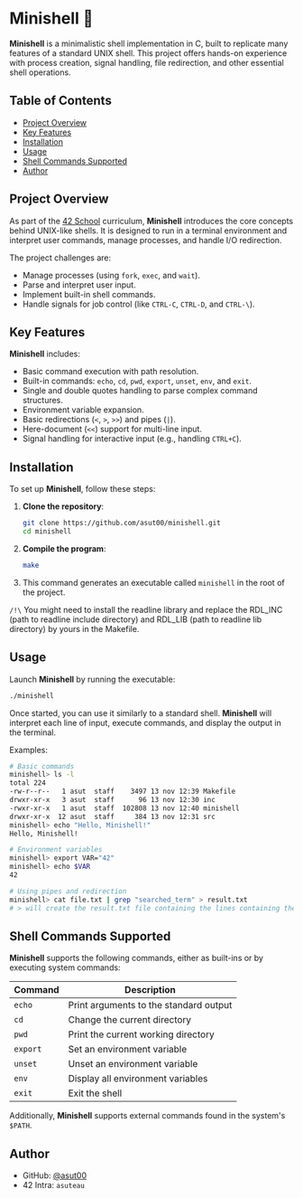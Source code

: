 # Minishell 🐚
 
**Minishell** is a minimalistic shell implementation in C, built to replicate many features of a standard UNIX shell. This project offers hands-on experience with process creation, signal handling, file redirection, and other essential shell operations. 

## Table of Contents

- [Project Overview](#project-overview)
- [Key Features](#key-features)
- [Installation](#installation)
- [Usage](#usage)
- [Shell Commands Supported](#shell-commands-supported)
- [Author](#author)

## Project Overview

As part of the [42 School](https://42.fr/) curriculum, **Minishell** introduces the core concepts behind UNIX-like shells. It is designed to run in a terminal environment and interpret user commands, manage processes, and handle I/O redirection.

The project challenges are:
- Manage processes (using `fork`, `exec`, and `wait`).
- Parse and interpret user input.
- Implement built-in shell commands.
- Handle signals for job control (like `CTRL-C`, `CTRL-D`, and `CTRL-\`).

## Key Features

**Minishell** includes:
- Basic command execution with path resolution.
- Built-in commands: `echo`, `cd`, `pwd`, `export`, `unset`, `env`, and `exit`.
- Single and double quotes handling to parse complex command structures.
- Environment variable expansion.
- Basic redirections (`<`, `>`, `>>`) and pipes (`|`).
- Here-document (`<<`) support for multi-line input.
- Signal handling for interactive input (e.g., handling `CTRL+C`).

## Installation

To set up **Minishell**, follow these steps:

1. **Clone the repository**:
   ```bash
   git clone https://github.com/asut00/minishell.git
   cd minishell
   ```

2. **Compile the program**:
   ```bash
   make
   ```

3. This command generates an executable called `minishell` in the root of the project.

`/!\` You might need to install the readline library and replace the RDL_INC (path to readline include directory) and RDL_LIB (path to readline lib directory) by yours in the Makefile.

## Usage

Launch **Minishell** by running the executable:

```bash
./minishell
```

Once started, you can use it similarly to a standard shell. **Minishell** will interpret each line of input, execute commands, and display the output in the terminal.

Examples:

```bash
# Basic commands
minishell> ls -l
total 224
-rw-r--r--   1 asut  staff    3497 13 nov 12:39 Makefile
drwxr-xr-x   3 asut  staff      96 13 nov 12:30 inc
-rwxr-xr-x   1 asut  staff  102808 13 nov 12:40 minishell
drwxr-xr-x  12 asut  staff     384 13 nov 12:31 src
minishell> echo "Hello, Minishell!"
Hello, Minishell!

# Environment variables
minishell> export VAR="42"
minishell> echo $VAR
42

# Using pipes and redirection
minishell> cat file.txt | grep "searched_term" > result.txt
# > will create the result.txt file containing the lines containing the "searched_term"
```

## Shell Commands Supported

**Minishell** supports the following commands, either as built-ins or by executing system commands:

| Command   | Description                           |
|-----------|---------------------------------------|
| `echo`    | Print arguments to the standard output |
| `cd`      | Change the current directory          |
| `pwd`     | Print the current working directory   |
| `export`  | Set an environment variable           |
| `unset`   | Unset an environment variable         |
| `env`     | Display all environment variables     |
| `exit`    | Exit the shell                        |

Additionally, **Minishell** supports external commands found in the system's `$PATH`.

## Author

- GitHub: [@asut00](https://github.com/asut00)  
- 42 Intra: `asuteau`
